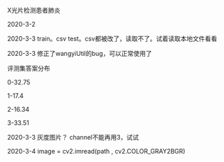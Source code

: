 X光片检测患者肺炎

2020-3-2

2020-3-3 train。csv test。csv都被改了，读取不了。试着读取本地文件看看

2020-3-3 修正了wangyiUtil的bug，可以正常使用了

评测集答案分布

0-32.75

1-17.4

2-16.34

3-33.51

2020-3-3 灰度图片？ channel不能再用3，试试

2020-3-4 image = cv2.imread(path , cv2.COLOR_GRAY2BGR)
